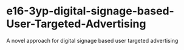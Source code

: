 # e16-3yp-digital-signage-based-User-Targeted-Advertising
A novel approach for digital signage based user targeted advertising
